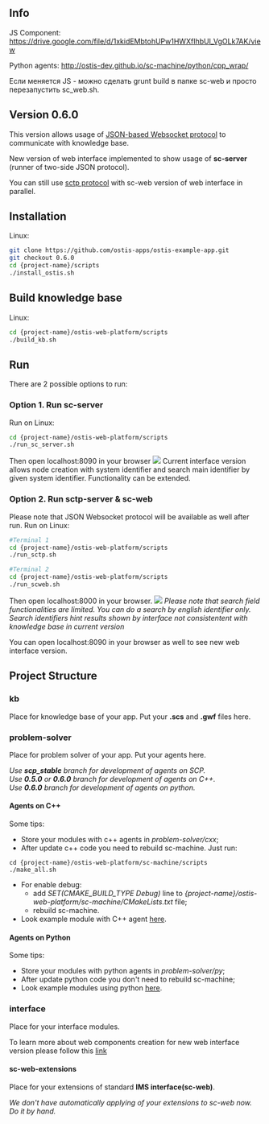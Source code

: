 ## Info
JS Component: https://drive.google.com/file/d/1xkidEMbtohUPw1HWXfIhbUl_VgOLk7AK/view

Python agents: http://ostis-dev.github.io/sc-machine/python/cpp_wrap/

Если меняется JS - можно сделать grunt build в папке sc-web и просто перезапустить sc_web.sh.


## Version 0.6.0

This version allows usage of [JSON-based Websocket protocol](http://ostis-dev.github.io/sc-machine/http/websocket/) to communicate with knowledge base.

New version of web interface implemented to show usage of **sc-server** (runner of two-side JSON protocol).

You can still use [sctp protocol](http://ostis-dev.github.io/sc-machine/net/sctp/) with sc-web version of web interface in parallel.

## Installation

Linux:
```sh
git clone https://github.com/ostis-apps/ostis-example-app.git
git checkout 0.6.0
cd {project-name}/scripts
./install_ostis.sh
```

## Build knowledge base
Linux:
```sh
cd {project-name}/ostis-web-platform/scripts
./build_kb.sh
```

## Run

There are 2 possible options to run:
### Option 1. Run sc-server 
Run on Linux:
```sh
cd {project-name}/ostis-web-platform/scripts
./run_sc_server.sh
```

Then open localhost:8090 in your browser
![](https://i.imgur.com/wibISSV.png)
Current interface version allows node creation with system identifier and search main identifier by given system identifier. Functionality can be extended.
### Option 2. Run sctp-server & sc-web
Please note that JSON Websocket protocol will be available as well after run.
Run on Linux:
```sh
#Terminal 1
cd {project-name}/ostis-web-platform/scripts
./run_sctp.sh

#Terminal 2
cd {project-name}/ostis-web-platform/scripts
./run_scweb.sh
```

Then open localhost:8000 in your browser.
![](https://i.imgur.com/6SehI5s.png)
*Please note that search field functionalities are limited. You can do a search by english identifier only. Search identifiers hint results shown by interface not consistentent with knowledge base in current version*

You can open localhost:8090 in your browser as well to see new web interface version.

## Project Structure

### kb
Place for knowledge base of your app. Put your **.scs** and **.gwf** files here.

### problem-solver
Place for problem solver of your app. Put your agents here.

*Use **scp_stable** branch for development of agents on SCP.*  
*Use **0.5.0** or **0.6.0** branch for development of agents on C++.*  
*Use **0.6.0** branch for development of agents on python.*  

#### Agents on C++
Some tips:
- Store your modules with c++ agents in *problem-solver/cxx*;
- After update c++ code you need to rebuild sc-machine. Just run:  
```
cd {project-name}/ostis-web-platform/sc-machine/scripts
./make_all.sh
```
- For enable debug:
    * add *SET(CMAKE_BUILD_TYPE Debug)* line 
    to *{project-name}/ostis-web-platform/sc-machine/CMakeLists.txt* file;
    * rebuild sc-machine.
- Look example module with C++ agent [here](problem-solver/cxx/exampleModule/README.md).

#### Agents on Python
Some tips:
- Store your modules with python agents in *problem-solver/py*;
- After update python code you don't need to rebuild sc-machine;
- Look example modules using python [here](problem-solver/py). 

### interface

Place for your interface modules.

To learn more about web components creation for new web interface version please follow this [link](https://github.com/MikhailSadovsky/sc-machine/tree/example/web/client)

#### sc-web-extensions
Place for your extensions of standard **IMS interface(sc-web)**. 

*We don't have automatically applying of your extensions to sc-web now. Do it by hand.*
